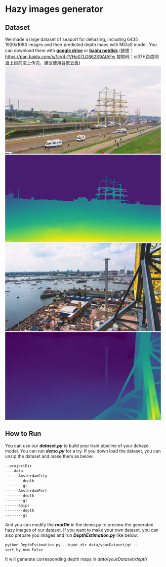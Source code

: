 # Hazy images generator
## Dataset
We made a large dataset of seaport for dehazing, including 6435 1920x1080 images and their predicted depth maps with MiDaS model. You can download them with [**google drive**](https://drive.google.com/drive/folders/1ycEsqUUP35OFIGpBfWb_-x07YvAbYNWP?usp=sharing) or [**baidu netdisk**](https://pan.baidu.com/s/1cV4-fVHo07LO862X9AtAFw) (链接：https://pan.baidu.com/s/1cV4-fVHo07LO862X9AtAFw 
提取码：ci37)(百度网盘上目前没上传完，建议使用谷歌云盘)
![](demo/gt/43.png)
![](demo/depth/43.png)
![](demo/gt/44.png)
![](demo/depth/44.png)
## How to Run
You can use our ***dataset.py*** to build your train pipeline of your dehaze model.
You can run ***demo.py*** for a try. If you down load the dataset, you can unzip the dataset and make them as below:
```
--projectDir
----data
------AmsterdamCity
--------depth
--------gt
------AmsterdamPort
--------depth
--------gt
------Ships
--------depth
--------gt
```
And you can modify the ***rootDir*** in the demo.py to preview the generated hazy images of our dataset.
If you want to make your own dataset, you can also prepare you images and run ***DepthEstimation.py*** like below:
```
python DepthEstimation.py --input_dir data/yourDataset/gt --sort_by_num False
```
It will generate corresponding depth maps in *data/yourDataset/depth*
